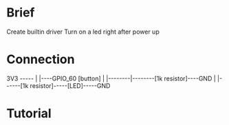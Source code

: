 # Brief
Create builtin driver
Turn on a led right after power up
# Connection
3V3 -----
        |        |----GPIO_60
     [button]    |
        |--------|--------[1k resistor]----GND
        |
        |------[1k resistor]-----[LED]-----GND
# Tutorial
